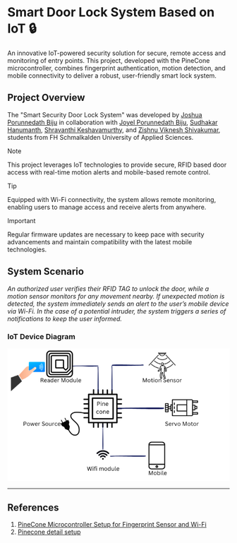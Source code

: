 # Smart Door Lock System Based on IoT 🔒

An innovative IoT-powered security solution for secure, remote access and monitoring of entry points. This project, developed with the PineCone microcontroller, combines fingerprint authentication, motion detection, and mobile connectivity to deliver a robust, user-friendly smart lock system.

## Project Overview

The "Smart Security Door Lock System" was developed by [Joshua Porunnedath Biju](https://github.com/JOSHUAPBIJU) in collaboration with [Joyel Porunnedath Biju](https://github.com/joyelpbiju), [Sudhakar Hanumanth](https://github.com/SudhakarH), [Shravanthi Keshavamurthy](https://github.com/SHRAVANTHIK1999), and [Zishnu Viknesh Shivakumar](https://github.com/shivakumarzishnuviknesh7), students from FH Schmalkalden University of Applied Sciences.

> [!NOTE]  
> This project leverages IoT technologies to provide secure, RFID based  door access with real-time motion alerts and mobile-based remote control.

> [!TIP]  
> Equipped with Wi-Fi connectivity, the system allows remote monitoring, enabling users to manage access and receive alerts from anywhere.

> [!IMPORTANT]  
> Regular firmware updates are necessary to keep pace with security advancements and maintain compatibility with the latest mobile technologies.

## System Scenario

_An authorized user verifies their RFID TAG to unlock the door, while a motion sensor monitors for any movement nearby. If unexpected motion is detected, the system immediately sends an alert to the user’s mobile device via Wi-Fi. In the case of a potential intruder, the system triggers a series of notifications to keep the user informed._

### IoT Device Diagram

![Smart Door Lock System Diagram](https://raw.githubusercontent.com/JOSHUAPBIJU/Smart-Door-Lock-System-based-on-IOT/refs/heads/main/resource/Architecture%20diagram.png)

---

## References

1. [PineCone Microcontroller Setup for Fingerprint Sensor and Wi-Fi](https://wiki.pine64.org/wiki/PineCone)
2. [Pinecone detail setup](https://pine64.github.io/bl602-docs/)
